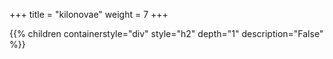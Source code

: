 +++
title = "kilonovae"
weight = 7
+++


{{% children containerstyle="div" style="h2" depth="1" description="False" %}}